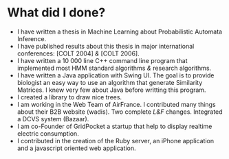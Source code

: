 # What did I done?

- I have written a thesis in Machine Learning about Probabilistic Automata Inference.
- I have published results about this thesis in major international conferences: [COLT&nbsp;2004] _&_ [COLT&nbsp;2006].
- I have written a 10 000 line C++ command line program that implemented most HMM standard algorithms _&_ research algorithms.
- I have written a Java application with Swing UI. The goal is to provide biologist an easy way to use an algorithm that generate Similarity Matrices. I knew very few about Java before writting this program.
- I created a library to draw nice trees.
- I am working in the Web Team of AirFrance. I contributed many things about their B2B website (wadis). Two complete _L&F_ changes.
Integrated a DCVS system (Bazaar).
- I am co-Founder of GridPocket a startup that help to display realtime electric consumption.
- I contributed in the creation of the Ruby server, an iPhone application and a javascript oriented web application.
